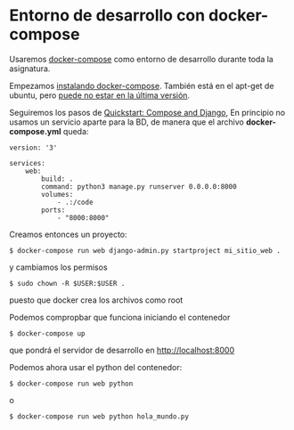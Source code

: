 # Entorno de desarrollo con docker-compose

Usaremos [docker-compose](https://docs.docker.com/compose/) como entorno de desarrollo durante toda la asignatura.

Empezamos [instalando docker-compose](https://docs.docker.com/compose/install/). También está en el apt-get de ubuntu, pero [puede no estar en la última versión](https://linuxize.com/post/how-to-install-and-use-docker-compose-on-ubuntu-18-04/).

Seguiremos los pasos de [Quickstart: Compose and Django](https://docs.docker.com/compose/django/), En principio no usamos un servicio aparte para la BD, de manera que el archivo **docker-compose.yml** queda:

    version: '3'

    services:
    	web:
    		build: .
    		command: python3 manage.py runserver 0.0.0.0:8000
    		volumes:
    			- .:/code
    		ports:
    			- "8000:8000"

Creamos entonces un proyecto:

    $ docker-compose run web django-admin.py startproject mi_sitio_web .

y cambiamos los permisos

    $ sudo chown -R $USER:$USER .

puesto que docker crea los archivos como root

Podemos compropbar que funciona iniciando el contenedor

    $ docker-compose up

que pondrá el servidor de desarrollo en [http://localhost:8000](http://localhost:8000)

Podemos ahora usar el python del contenedor:

    $ docker-compose run web python

o

    $ docker-compose run web python hola_mundo.py
